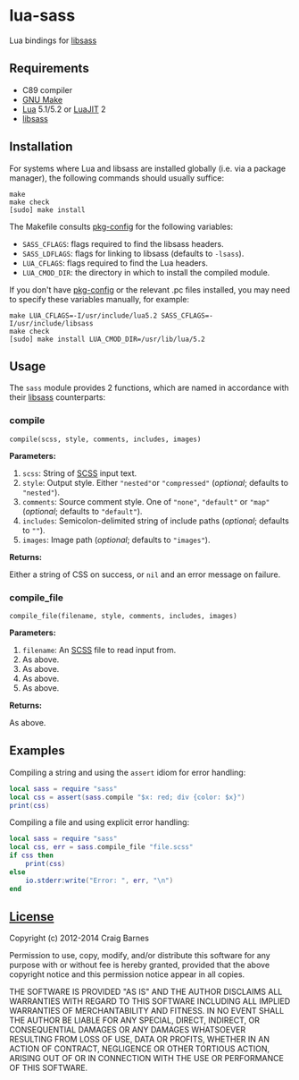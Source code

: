 lua-sass
========
Lua bindings for [libsass]

Requirements
------------

* C89 compiler
* [GNU Make]
* [Lua] 5.1/5.2 or [LuaJIT] 2
* [libsass]

Installation
------------

For systems where Lua and libsass are installed globally (i.e. via a
package manager), the following commands should usually suffice:

    make
    make check
    [sudo] make install

The Makefile consults [pkg-config] for the following variables:

* `SASS_CFLAGS`: flags required to find the libsass headers.
* `SASS_LDFLAGS`: flags for linking to libsass (defaults to `-lsass`).
* `LUA_CFLAGS`: flags required to find the Lua headers.
* `LUA_CMOD_DIR`: the directory in which to install the compiled module.

If you don't have [pkg-config] or the relevant .pc files installed, you
may need to specify these variables manually, for example:

    make LUA_CFLAGS=-I/usr/include/lua5.2 SASS_CFLAGS=-I/usr/include/libsass
    make check
    [sudo] make install LUA_CMOD_DIR=/usr/lib/lua/5.2

Usage
-----

The `sass` module provides 2 functions, which are named in accordance with
their [libsass] counterparts:

### compile

    compile(scss, style, comments, includes, images)

**Parameters:**

1. `scss`: String of [SCSS] input text.
2. `style`: Output style. Either `"nested"`or `"compressed"`
   (*optional*; defaults to `"nested"`).
3. `comments`: Source comment style. One of `"none"`, `"default"` or
   `"map"` (*optional*; defaults to `"default"`).
4. `includes`: Semicolon-delimited string of include paths (*optional*;
   defaults to `""`).
5. `images`: Image path (*optional*; defaults to `"images"`).

**Returns:**

Either a string of CSS on success, or `nil` and an error message on failure.

### compile_file

    compile_file(filename, style, comments, includes, images)

**Parameters:**

1. `filename`: An [SCSS] file to read input from.
2. As above.
3. As above.
4. As above.
5. As above.

**Returns:**

As above.

Examples
--------

Compiling a string and using the `assert` idiom for error handling:

```lua
local sass = require "sass"
local css = assert(sass.compile "$x: red; div {color: $x}")
print(css)
```

Compiling a file and using explicit error handling:

```lua
local sass = require "sass"
local css, err = sass.compile_file "file.scss"
if css then
    print(css)
else
    io.stderr:write("Error: ", err, "\n")
end
```

[License]
---------

Copyright (c) 2012-2014 Craig Barnes

Permission to use, copy, modify, and/or distribute this software for any
purpose with or without fee is hereby granted, provided that the above
copyright notice and this permission notice appear in all copies.

THE SOFTWARE IS PROVIDED "AS IS" AND THE AUTHOR DISCLAIMS ALL WARRANTIES
WITH REGARD TO THIS SOFTWARE INCLUDING ALL IMPLIED WARRANTIES OF
MERCHANTABILITY AND FITNESS. IN NO EVENT SHALL THE AUTHOR BE LIABLE FOR ANY
SPECIAL, DIRECT, INDIRECT, OR CONSEQUENTIAL DAMAGES OR ANY DAMAGES
WHATSOEVER RESULTING FROM LOSS OF USE, DATA OR PROFITS, WHETHER IN AN ACTION
OF CONTRACT, NEGLIGENCE OR OTHER TORTIOUS ACTION, ARISING OUT OF OR IN
CONNECTION WITH THE USE OR PERFORMANCE OF THIS SOFTWARE.


[License]: http://en.wikipedia.org/wiki/ISC_license "ISC License"
[libsass]: https://github.com/hcatlin/libsass
[GNU Make]: https://www.gnu.org/software/make/
[Lua]: http://www.lua.org/
[LuaJIT]: http://luajit.org/
[pkg-config]: https://en.wikipedia.org/wiki/Pkg-config
[SCSS]: http://sass-lang.com/documentation/file.SASS_REFERENCE.html#syntax
